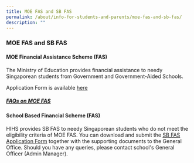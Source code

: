 ```yaml
---
title: MOE FAS and SB FAS
permalink: /about/info-for-students-and-parents/moe-fas-and-sb-fas/
description: ""
---
```

### **MOE FAS and SB FAS**

#### **MOE Financial Assistance Scheme (FAS)**

The Ministry of Education provides financial assistance to needy Singaporean students from Government and Government-Aided Schools.

Application Form is available [here](/files/MOE-FAS-application-form.pdf)

  
##### [FAQs on MOE FAS](https://va.ecitizen.gov.sg/cfp/customerPages/moe/explorefaq.aspx?Category=32819&Mesid=18282433)

#### **School Based Financial Scheme (FAS)**

HIHS provides SB FAS to needy Singaporean students who do not meet the eligibility criteria of MOE FAS. You can download and submit the [SB FAS Application Form](https://drive.google.com/file/d/1avgud2yFy3TYlIkLfq1Tf8a6zsVX_j5m/view?usp=sharing) together with the supporting documents to the General Office. Should you have any queries, please contact school's General Officer (Admin Manager).